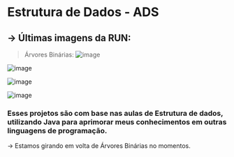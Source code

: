 # Estrutura de Dados - ADS

## -> Últimas imagens da RUN:
> Árvores Binárias: 
![image](https://github.com/user-attachments/assets/bb853cd3-d581-4199-b556-053da0ab5433)

![image](https://github.com/user-attachments/assets/6048317e-d49a-4dc2-93e6-aca2e8a60bba)

![image](https://github.com/user-attachments/assets/03528ecd-3c3a-42a6-b15f-1e1f2b385637)

![image](https://github.com/user-attachments/assets/91c57fb0-ae05-4848-8604-f93bceaca152)

### Esses projetos são com base nas aulas de Estrutura de dados, utilizando Java para aprimorar meus conhecimentos em outras linguagens de programação.
-> Estamos girando em volta de Árvores Binárias no momentos.

